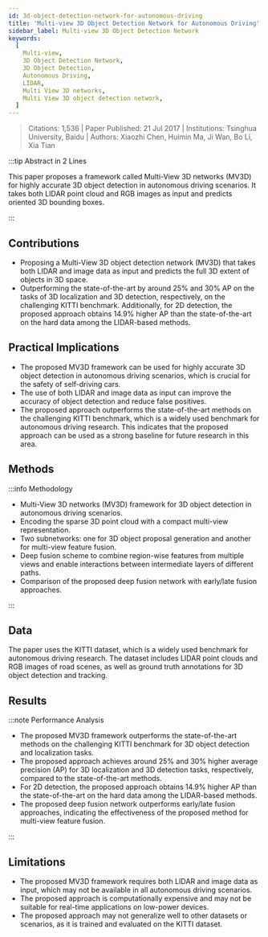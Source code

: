 ```yaml
---
id: 3d-object-detection-network-for-autonomous-driving
title: 'Multi-view 3D Object Detection Network for Autonomous Driving'
sidebar_label: Multi-view 3D Object Detection Network
keywords:
  [
    Multi-view,
    3D Object Detection Network,
    3D Object Detection,
    Autonomous Driving,
    LIDAR,
    Multi View 3D networks,
    Multi View 3D object detection network,
  ]
---
```


> Citations: 1,536 | Paper Published: 21 Jul 2017 | Institutions: Tsinghua University, Baidu | Authors: Xiaozhi Chen, Huimin Ma, Ji Wan, Bo Li, Xia Tian

<!-- Prettier doesn't change this -->
:::tip Abstract in 2 Lines

This paper proposes a framework called Multi-View 3D networks (MV3D) for highly accurate 3D object detection in autonomous driving scenarios. It takes both LIDAR point cloud and RGB images as input and predicts oriented 3D bounding boxes.

:::


## Contributions 

- Proposing a Multi-View 3D object detection network (MV3D) that takes both LIDAR and image data as input and predicts the full 3D extent of objects in 3D space.
- Outperforming the state-of-the-art by around 25% and 30% AP on the tasks of 3D localization and 3D detection, respectively, on the challenging KITTI benchmark. Additionally, for 2D detection, the proposed approach obtains 14.9% higher AP than the state-of-the-art on the hard data among the LIDAR-based methods.

## Practical Implications

- The proposed MV3D framework can be used for highly accurate 3D object detection in autonomous driving scenarios, which is crucial for the safety of self-driving cars.
- The use of both LIDAR and image data as input can improve the accuracy of object detection and reduce false positives.
- The proposed approach outperforms the state-of-the-art methods on the challenging KITTI benchmark, which is a widely used benchmark for autonomous driving research. This indicates that the proposed approach can be used as a strong baseline for future research in this area.


## Methods
<!-- Prettier doesn't change this -->
:::info Methodology

- Multi-View 3D networks (MV3D) framework for 3D object detection in autonomous driving scenarios.
- Encoding the sparse 3D point cloud with a compact multi-view representation.
- Two subnetworks: one for 3D object proposal generation and another for multi-view feature fusion.
- Deep fusion scheme to combine region-wise features from multiple views and enable interactions between intermediate layers of different paths.
- Comparison of the proposed deep fusion network with early/late fusion approaches.

:::

## Data
The paper uses the KITTI dataset, which is a widely used benchmark for autonomous driving research. The dataset includes LIDAR point clouds and RGB images of road scenes, as well as ground truth annotations for 3D object detection and tracking.

## Results
<!-- Prettier doesn't change this -->
:::note Performance Analysis

- The proposed MV3D framework outperforms the state-of-the-art methods on the challenging KITTI benchmark for 3D object detection and localization tasks.
- The proposed approach achieves around 25% and 30% higher average precision (AP) for 3D localization and 3D detection tasks, respectively, compared to the state-of-the-art methods.
- For 2D detection, the proposed approach obtains 14.9% higher AP than the state-of-the-art on the hard data among the LIDAR-based methods.
- The proposed deep fusion network outperforms early/late fusion approaches, indicating the effectiveness of the proposed method for multi-view feature fusion.

:::


## Limitations

- The proposed MV3D framework requires both LIDAR and image data as input, which may not be available in all autonomous driving scenarios.
- The proposed approach is computationally expensive and may not be suitable for real-time applications on low-power devices.
- The proposed approach may not generalize well to other datasets or scenarios, as it is trained and evaluated on the KITTI dataset.



